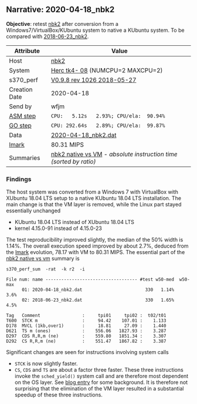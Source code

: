 ## Narrative: 2020-04-18_nbk2

**Objective**: retest [nbk2](hostinfo_nbk2.md) after conversion from a
Windows7/VirtualBox/KUbuntu system to native a KUbuntu system.
To be compared with [2018-06-23_nbk2](2018-06-23_nbk2.md).

| Attribute | Value |
| --------- | ----- |
| Host   | [nbk2](hostinfo_nbk2.md) |
| System | [Herc tk4- 08](sysinfo_tk4m08.md) (NUMCPU=2 MAXCPU=2) |
| s370_perf | [V0.9.8  rev  1026  2018-05-27](https://github.com/wfjm/s370-perf/blob/0f1260f/codes/s370_perf.asm) |
| Creation Date | 2020-04-18 |
| Send by | wfjm |
| [ASM step](README_narr.md#user-content-asm) | `CPU:   5.12s   2.93%; CPU/ela:  90.94%` |
| [GO step](README_narr.md#user-content-go)   | `CPU: 292.64s   2.89%; CPU/ela:  99.87%` |
| Data | [2020-04-18_nbk2.dat](../data/2020-04-18_nbk2.dat) |
| [lmark](README_narr.md#user-content-lmark) |  80.31 MIPS |
| Summaries | [nbk2 native vs VM](sum_2020-04-18_nbk2.dat) - _absolute instruction time (sorted by ratio)_ |

### <a id="find">Findings</a>
The host system was converted from a Windows 7 with VirtualBox with
XUbuntu 18.04 LTS setup to a native KUbuntu 18.04 LTS installation. The
main change is that the VM layer is removed, while the Linux part
stayed essentially unchanged
- KUbuntu 18.04 LTS instead of XUbuntu 18.04 LTS
- kernel 4.15.0-91 instead of 4.15.0-23

The test reproducibility improved slightly, the median of the 50% width is
1.14%. The overall execution speed improved by about 2.7%, deduced from the
[lmark](README_narr.md#user-content-lmark) evolution, 78.17 with VM to
80.31 MIPS. The essential part of the
[nbk2 native vs vm](sum_2020-04-18_nbk2.dat) summary is
```
s370_perf_sum  -rat  -k r2  -i 

File num: name ----------------------------------- #test w50-med  w50-max
      01: 2020-04-18_nbk2.dat                        330   1.14%     3.6%
      02: 2018-06-23_nbk2.dat                        330   1.65%     4.5%

Tag   Comment                :     tpi01     tpi02 :  t02/t01
T600  STCK m                 :     94.42    107.01 :    1.133
D178  MVCL (1kb,over1)       :     18.81     27.09 :    1.440
D621  TS m (ones)            :    556.06   1827.93 :    3.287
D297  CDS R,R,m (ne)         :    559.80   1851.34 :    3.307
D292  CS R,R,m (ne)          :    551.47   1867.82 :    3.387
```

Significant changes are seen for instructions involving system calls
- `STCK` is now slightly faster. 
- `CS`, `CDS` and `TS` are about a factor three faster. These three
  instructions invoke the `sched_yield()` system call and are therefore
  most dependent on the OS layer.
  See  [blog entry](https://wfjm.github.io/blogs/mvs/2018-01-14-impact-of-meltdown-on-hercules.html) for some background. It is therefore not surprising that
  the elimination of the VM layer resulted in a substantial speedup of these
  three instructions.
